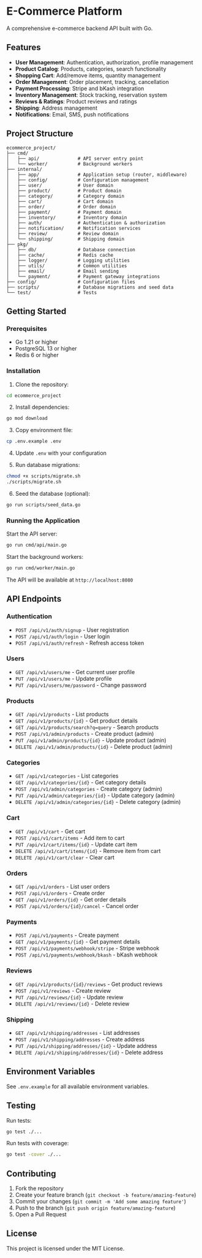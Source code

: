 # E-Commerce Platform

A comprehensive e-commerce backend API built with Go.

## Features

- **User Management**: Authentication, authorization, profile management
- **Product Catalog**: Products, categories, search functionality
- **Shopping Cart**: Add/remove items, quantity management
- **Order Management**: Order placement, tracking, cancellation
- **Payment Processing**: Stripe and bKash integration
- **Inventory Management**: Stock tracking, reservation system
- **Reviews & Ratings**: Product reviews and ratings
- **Shipping**: Address management
- **Notifications**: Email, SMS, push notifications

## Project Structure

```
ecommerce_project/
├── cmd/
│   ├── api/              # API server entry point
│   └── worker/           # Background workers
├── internal/
│   ├── app/              # Application setup (router, middleware)
│   ├── config/           # Configuration management
│   ├── user/             # User domain
│   ├── product/          # Product domain
│   ├── category/         # Category domain
│   ├── cart/             # Cart domain
│   ├── order/            # Order domain
│   ├── payment/          # Payment domain
│   ├── inventory/        # Inventory domain
│   ├── auth/             # Authentication & authorization
│   ├── notification/     # Notification services
│   ├── review/           # Review domain
│   └── shipping/         # Shipping domain
├── pkg/
│   ├── db/               # Database connection
│   ├── cache/            # Redis cache
│   ├── logger/           # Logging utilities
│   ├── utils/            # Common utilities
│   ├── email/            # Email sending
│   └── payment/          # Payment gateway integrations
├── config/               # Configuration files
├── scripts/              # Database migrations and seed data
└── test/                 # Tests
```

## Getting Started

### Prerequisites

- Go 1.21 or higher
- PostgreSQL 13 or higher
- Redis 6 or higher

### Installation

1. Clone the repository:
```bash
cd ecommerce_project
```

2. Install dependencies:
```bash
go mod download
```

3. Copy environment file:
```bash
cp .env.example .env
```

4. Update `.env` with your configuration

5. Run database migrations:
```bash
chmod +x scripts/migrate.sh
./scripts/migrate.sh
```

6. Seed the database (optional):
```bash
go run scripts/seed_data.go
```

### Running the Application

Start the API server:
```bash
go run cmd/api/main.go
```

Start the background workers:
```bash
go run cmd/worker/main.go
```

The API will be available at `http://localhost:8080`

## API Endpoints

### Authentication
- `POST /api/v1/auth/signup` - User registration
- `POST /api/v1/auth/login` - User login
- `POST /api/v1/auth/refresh` - Refresh access token

### Users
- `GET /api/v1/users/me` - Get current user profile
- `PUT /api/v1/users/me` - Update profile
- `PUT /api/v1/users/me/password` - Change password

### Products
- `GET /api/v1/products` - List products
- `GET /api/v1/products/{id}` - Get product details
- `GET /api/v1/products/search?q=query` - Search products
- `POST /api/v1/admin/products` - Create product (admin)
- `PUT /api/v1/admin/products/{id}` - Update product (admin)
- `DELETE /api/v1/admin/products/{id}` - Delete product (admin)

### Categories
- `GET /api/v1/categories` - List categories
- `GET /api/v1/categories/{id}` - Get category details
- `POST /api/v1/admin/categories` - Create category (admin)
- `PUT /api/v1/admin/categories/{id}` - Update category (admin)
- `DELETE /api/v1/admin/categories/{id}` - Delete category (admin)

### Cart
- `GET /api/v1/cart` - Get cart
- `POST /api/v1/cart/items` - Add item to cart
- `PUT /api/v1/cart/items/{id}` - Update cart item
- `DELETE /api/v1/cart/items/{id}` - Remove item from cart
- `DELETE /api/v1/cart/clear` - Clear cart

### Orders
- `GET /api/v1/orders` - List user orders
- `POST /api/v1/orders` - Create order
- `GET /api/v1/orders/{id}` - Get order details
- `POST /api/v1/orders/{id}/cancel` - Cancel order

### Payments
- `POST /api/v1/payments` - Create payment
- `GET /api/v1/payments/{id}` - Get payment details
- `POST /api/v1/payments/webhook/stripe` - Stripe webhook
- `POST /api/v1/payments/webhook/bkash` - bKash webhook

### Reviews
- `GET /api/v1/products/{id}/reviews` - Get product reviews
- `POST /api/v1/reviews` - Create review
- `PUT /api/v1/reviews/{id}` - Update review
- `DELETE /api/v1/reviews/{id}` - Delete review

### Shipping
- `GET /api/v1/shipping/addresses` - List addresses
- `POST /api/v1/shipping/addresses` - Create address
- `PUT /api/v1/shipping/addresses/{id}` - Update address
- `DELETE /api/v1/shipping/addresses/{id}` - Delete address

## Environment Variables

See `.env.example` for all available environment variables.

## Testing

Run tests:
```bash
go test ./...
```

Run tests with coverage:
```bash
go test -cover ./...
```

## Contributing

1. Fork the repository
2. Create your feature branch (`git checkout -b feature/amazing-feature`)
3. Commit your changes (`git commit -m 'Add some amazing feature'`)
4. Push to the branch (`git push origin feature/amazing-feature`)
5. Open a Pull Request

## License

This project is licensed under the MIT License.
